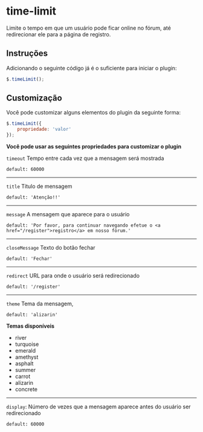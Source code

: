 # time-limit
Limite o tempo em que um usuário pode ficar online no fórum, até redirecionar ele para a página de registro.

## Instruções
Adicionando o seguinte código já é o suficiente para iniciar o plugin:
```javascript
$.timeLimit();
```

## Customização
Você pode customizar alguns elementos do plugin da seguinte forma:
```javascript
$.timeLimit({
    propriedade: 'valor'
});
```

**Você pode usar as seguintes propriedades para customizar o plugin**

`timeout` Tempo entre cada vez que a mensagem será mostrada

`default: 60000`


---


`title` Título de mensagem

`default: 'Atenção!!'`


---


`message` A mensagem que aparece para o usuário

`default: 'Por favor, para continuar navegando efetue o <a href="/register">registro</a> em nosso fórum.'`


---


`closeMessage` Texto do botão fechar

`default: 'Fechar'`


---


`redirect` URL para onde o usuário será redirecionado

`default: '/register'`


---


`theme` Tema da mensagem,

`default: 'alizarin'`

**Temas disponíveis**
* river
* turquoise
* emerald
* amethyst
* asphalt
* summer
* carrot
* alizarin
* concrete


---


`display`: Número de vezes que a mensagem aparece antes do usuário ser redirecionado

`default: 60000`


